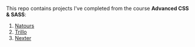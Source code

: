 This repo contains projects I've completed from the course **Advanced CSS & SASS**:
  1. [Natours](https://tourage.netlify.app/)
  2. [Trillo](https://ollirt.netlify.app/)
  3. [Nexter](https://xtern.netlify.app/)
  
